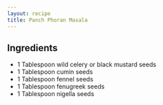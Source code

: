 ```yaml
---
layout: recipe
title: Panch Phoran Masala
---
```


## Ingredients

* 1 Tablespoon wild celery or black mustard seeds
* 1 Tablespoon cumin seeds
* 1 Tablespoon fennel seeds
* 1 Tablespoon fenugreek seeds
* 1 Tablespoon nigella seeds
